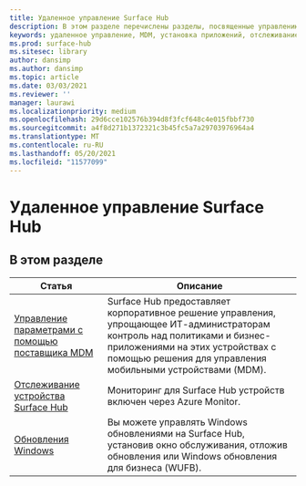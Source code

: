 ```yaml
---
title: Удаленное управление Surface Hub
description: В этом разделе перечислены разделы, посвященные управлению Surface Hub.
keywords: удаленное управление, MDM, установка приложений, отслеживание Surface Hub, Operations Management Suite, OMS
ms.prod: surface-hub
ms.sitesec: library
author: dansimp
ms.author: dansimp
ms.topic: article
ms.date: 03/03/2021
ms.reviewer: ''
manager: laurawi
ms.localizationpriority: medium
ms.openlocfilehash: 29d6cce102576b394d8f3fcf648c4e015fbbf730
ms.sourcegitcommit: a4f8d271b1372321c3b45fc5a7a29703976964a4
ms.translationtype: MT
ms.contentlocale: ru-RU
ms.lasthandoff: 05/20/2021
ms.locfileid: "11577099"
---
```

# <a name="remote-surface-hub-management"></a>Удаленное управление Surface Hub

## <a name="in-this-section"></a>В этом разделе

|Статья | Описание|
| ------ | --------------- |
| [Управление параметрами с помощью поставщика MDM]( https://technet.microsoft.com/itpro/surface-hub/manage-settings-with-mdm-for-surface-hub) | Surface Hub предоставляет корпоративное решение управления, упрощающее ИТ-администраторам контроль над политиками и бизнес-приложениями на этих устройствах с помощью решения для управления мобильными устройствами (MDM).|
| [Отслеживание устройства Surface Hub](monitor-surface-hub.md) | Мониторинг для Surface Hub устройств включен через Azure Monitor.|
| [Обновления Windows](manage-windows-updates-for-surface-hub.md) | Вы можете управлять Windows обновлениями на Surface Hub, установив окно обслуживания, отложив обновления или Windows обновления для бизнеса (WUFB).|
